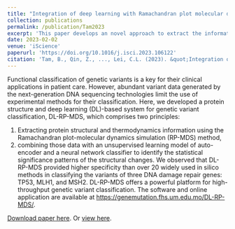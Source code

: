 ```yaml
---
title: "Integration of deep learning with Ramachandran plot molecular dynamics simulation for genetic variant classification"
collection: publications
permalink: /publication/Tam2023
excerpt: 'This paper develops an novel approach to extract the information and classify genetic variant types through results of molecular dynamics simulations using a deep learning algorithm.'
date: 2023-02-02
venue: 'iScience'
paperurl: 'https://doi.org/10.1016/j.isci.2023.106122'
citation: 'Tam, B., Qin, Z., ..., Lei, C.L. (2023). &quot;Integration of deep learning with Ramachandran plot molecular dynamics simulation for genetic variant classification.&quot; <i>iScience</i>, 26, 106122.'
---
```

Functional classification of genetic variants is a key for their clinical applications in patient care.
However, abundant variant data generated by the next-generation DNA sequencing technologies limit the use of experimental methods for their classification.
Here, we developed a protein structure and deep learning (DL)-based system for genetic variant classification, DL-RP-MDS, which comprises two principles:
1) Extracting protein structural and thermodynamics information using the Ramachandran plot-molecular dynamics simulation (RP-MDS) method,
2) combining those data with an unsupervised learning model of auto-encoder and a neural network classifier to identify the statistical significance patterns of the structural changes.
We observed that DL-RP-MDS provided higher specificity than over 20 widely used in silico methods in classifying the variants of three DNA damage repair genes: TP53, MLH1, and MSH2.
DL-RP-MDS offers a powerful platform for high-throughput genetic variant classification.
The software and online application are available at <https://genemutation.fhs.um.edu.mo/DL-RP-MDS/>.

[Download paper here](http://chonlei.github.io/files/Tam2023.pdf). Or [view here](https://doi.org/10.1016/j.isci.2023.106122).
